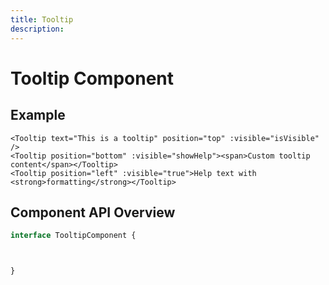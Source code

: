 ```yaml
---
title: Tooltip
description: 
---
```


# Tooltip Component



## Example

```vue
<Tooltip text="This is a tooltip" position="top" :visible="isVisible" />
<Tooltip position="bottom" :visible="showHelp"><span>Custom tooltip content</span></Tooltip>
<Tooltip position="left" :visible="true">Help text with <strong>formatting</strong></Tooltip>
```

## Component API Overview

```typescript
interface TooltipComponent {



}
```

